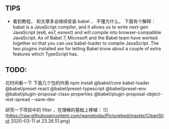 ## TIPS

- 看到教程， 和文章多会继续安装 babel ， 不懂为什么， 下面有个解释： 
babel is a JavaScript compiler, and it allows us to write next-gen JavaScript
(es6, es7, esnext) and will compile into browser-compatible JavaScript.
As of Babel 7, Microsoft and the Babel team have worked together so that 
you can use babel-loader to compile JavaScript. 
The two plugins installed are for letting Babel know about
a couple of extra features which TypeScript has.


## TODO:

花时间看一下 下面几个包的作用
npm install @babel/core babel-loader @babel/preset-react @babel/preset-typescript @babel/preset-env @babel/plugin-proposal-class-properties @babel/plugin-proposal-object-rest-spread --save-dev


研究一下项目中的 filter ，在理解的基础上移植：
![](https://raw.githubusercontent.com/wangtoday/Picturebed/master/CleanShot 2020-03-11 at 23.26.51.png)


